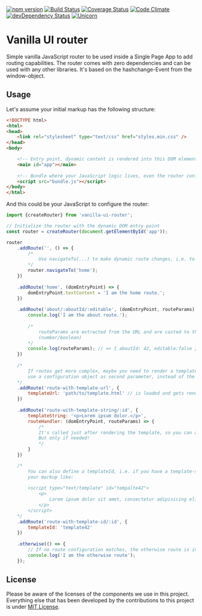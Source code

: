 [![npm version](https://badge.fury.io/js/vanilla-ui-router.svg)](http://badge.fury.io/js/vanilla-ui-router)
[![Build Status](https://travis-ci.org/micromata/vanilla-ui-router.svg?branch=master)](https://travis-ci.org/micromata/vanilla-ui-router)
[![Coverage Status](https://coveralls.io/repos/github/micromata/vanilla-ui-router/badge.svg?branch=master)](https://coveralls.io/github/micromata/vanilla-ui-router?branch=master)
[![Code Climate](https://codeclimate.com/github/micromata/vanilla-ui-router/badges/gpa.svg)](https://codeclimate.com/github/micromata/vanilla-ui-router)
[![devDependency Status](https://david-dm.org/micromata/vanilla-ui-router/dev-status.svg?theme=shields.io)](https://david-dm.org/micromata/vanilla-ui-router#info=devDependencies)
[![Unicorn](https://img.shields.io/badge/unicorn-approved-ff69b4.svg?style=flat)](https://www.youtube.com/watch?v=qRC4Vk6kisY) 

# Vanilla UI router

Simple vanilla JavaScript router to be used inside a Single Page App to add routing capabilities. The router comes with zero dependencies and can be used with any other libraries. It's based on the hashchange-Event from the window-object.

## Usage
Let's assume your initial markup has the following structure: 

```html
<!DOCTYPE html>
<html>
<head>
	<link rel="stylesheet" type="text/css" href="styles.min.css" />
</head>
<body>

	<!-- Entry point, dynamic content is rendered into this DOM element -->
	<main id="app"></main> 
	
	<!-- Bundle where your JavaScript logic lives, even the router configuration -->
	<script src="bundle.js"></script>
</body>
</html>
```

And this could be your JavaScript to configure the router:

```javascript
import {createRouter} from 'vanilla-ui-router';

// Initialize the router with the dynamic DOM entry point
const router = createRouter(document.getElementById('app'));

router
	.addRoute('', () => {
		/* 
			Use navigateTo(...) to make dynamic route changes, i.e. to redirect to another route 
		*/
		router.navigateTo('home');
	})
	
	.addRoute('home', (domEntryPoint) => {
		domEntryPoint.textContent = 'I am the home route.';
	})
	
	.addRoute('about/:aboutId/:editable', (domEntryPoint, routeParams) => {
		console.log('I am the about route.');
		
		/*
			routeParams are extracted from the URL and are casted to the correct type 
			(number/boolean)
		*/
		console.log(routeParams); // => { aboutId: 42, editable:false }
	})
	
	/* 
		If routes get more complex, maybe you need to render a template URL, 
		use a configuration object as second parameter, instead of the function
	*/
	.addRoute('route-with-template-url', {
		templateUrl: 'path/to/template.html' // is loaded and gets rendered 
	})
	
	.addRoute('route-with-template-string/:id', {
		templateString: '<p>Lorem ipsum dolor.</p>',
		routeHandler: (domEntryPoint, routeParams) => {
			/* 
			It's called just after rendering the template, so you can add route-specific logic. 
			But only if needed!
			*/
		}
	})

	/*
		You can also define a templateId, i.e. if you have a template-script inside 
		your markup like:
		
		<script type="text/template" id="tempalte42">
			<p>
				Lorem ipsum dolor sit amet, consectetur adipisicing elit. Dolor, tenetur?
			</p>
		</script>
	*/
	.addRoute('route-with-template-id/:id', {
		templateId: 'template42'
	})
	
	.otherwise(() => {
		// If no route configuration matches, the otherwise route is invoked.
		console.log('I am the otherwise route');
	});

```

## License

Please be aware of the licenses of the components we use in this project. Everything else that has been developed by the contributions to this project is under [MIT License](LICENSE).
